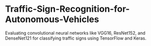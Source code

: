 # Traffic-Sign-Recognition-for-Autonomous-Vehicles
Evaluating convolutional neural networks like VGG16, ResNet152, and DenseNet121 for classifying traffic signs using TensorFlow and Keras.

